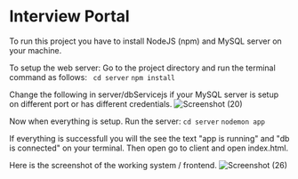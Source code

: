 # Interview Portal
To run this project you have to install NodeJS (npm) and MySQL server on your machine.

To setup the web server:
Go to the project directory and run the terminal command as follows:
`` cd server``
``npm install ``

Change the following in server/dbServicejs if your MySQL server is setup on different port or has different credentials.
![Screenshot (20)](https://user-images.githubusercontent.com/54946787/160857171-5638dd11-1125-4ac3-9377-44cad93b5bfe.png)

Now when everything is setup. Run the server:
``cd server``
``nodemon app``

If everything is successfull you will the see the text "app is running" and "db is connected" on your terminal. Then open go to client and open index.html.

Here is the screenshot of the working system / frontend.
![Screenshot (26)](https://user-images.githubusercontent.com/54946787/160857295-6bc21d9c-c08e-412f-a5d2-0e5b37d8765e.png)
